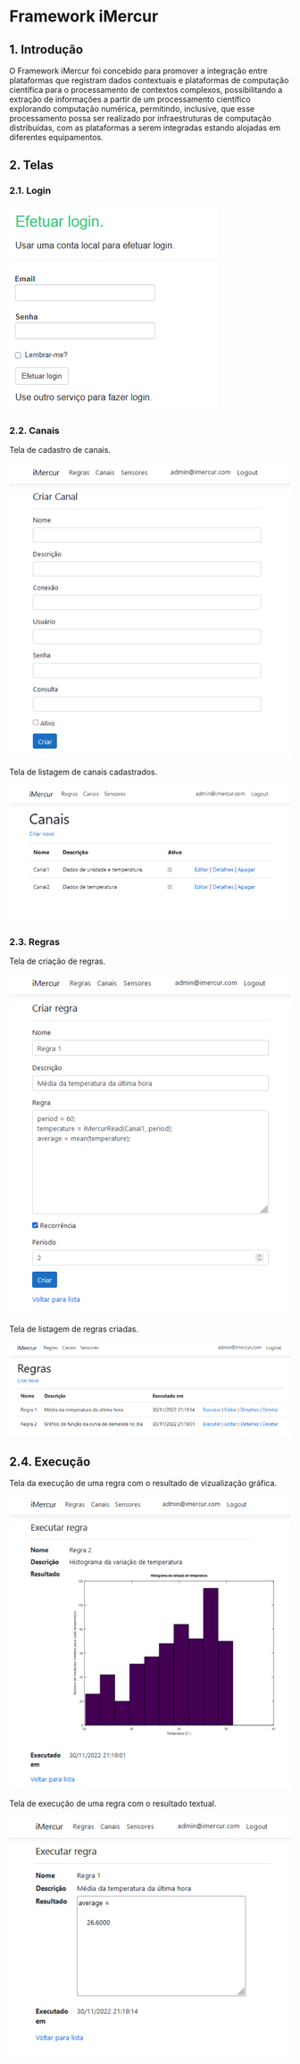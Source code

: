 # Framework iMercur

## 1. Introdução

O Framework iMercur foi concebido para promover a integração entre plataformas que registram dados contextuais e plataformas de computação científica para o processamento de contextos complexos, possibilitando a extração de informações a partir de um processamento científico explorando computação numérica, permitindo, inclusive, que esse processamento possa ser realizado por infraestruturas de computação distribuídas, com as plataformas a serem integradas estando alojadas em diferentes equipamentos. 


## 2. Telas 

### 2.1. Login

![Tela de Login](assets/Front.login.png)

### 2.2. Canais

Tela de cadastro de canais.

![Cadastro de Canais](assets/Front.channel.create.png)

Tela de listagem de canais cadastrados.

![Listagem de Canais](assets/Front.channel.list.png)

### 2.3. Regras

Tela de criação de regras.

![Criação de Regras](assets/Front.rule.create.png)

Tela de listagem de regras criadas.

![Criação de Regras](assets/Front.rule.list.png)

## 2.4. Execução

Tela da execução de uma regra com o resultado de vizualização gráfica.

![Execução de Regras com Vizualização Gráfica](assets/Front.rule.execute.graph.png)

Tela de execução de uma regra com o resultado textual.

![Execução de Regras com Vizualização Gráfica](assets/Front.rule.execute.png)



